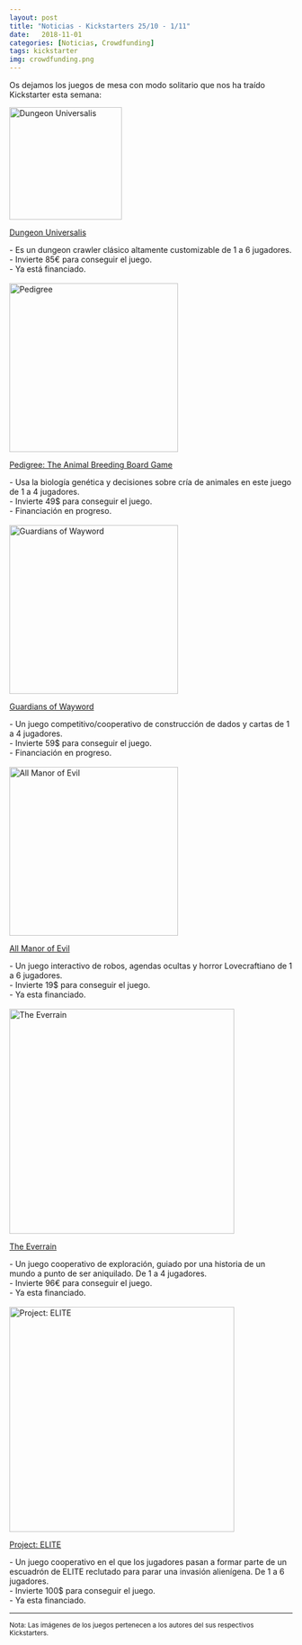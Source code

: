 ```yaml
---
layout: post
title: "Noticias - Kickstarters 25/10 - 1/11"
date:   2018-11-01
categories: [Noticias, Crowdfunding]
tags: kickstarter
img: crowdfunding.png
---
```


Os dejamos los juegos de mesa con modo solitario que nos ha traído Kickstarter
 esta semana:

<div class="row">
    <div class="col-md-3">
        <img width="200" height="200"
            src="https://ksr-ugc.imgix.net/assets/023/019/244/7836542156af62687c5304beb21c8c56_original.jpg?ixlib=rb-1.1.0&w=680&fit=max&v=1540435442&auto=format&gif-q=50&q=92&s=b6d0a6ef860ecc6c13adaefbaa5124c0"
        class="img-thumbnail" alt="Dungeon Universalis">
    </div>
    <div class="col-md-9">
        <p>
            <a href="https://www.kickstarter.com/projects/598470884/dungeon-universalis?ref=discovery">
            Dungeon Universalis
            </a>
        </p>
        - Es un dungeon crawler clásico altamente customizable de 1 a 6 jugadores.
        <br>
        - Invierte 85€ para conseguir el juego.
        <br>
        - Ya está financiado.
    </div>
</div>
<br>
<div class="row">
    <div class="col-md-3">
        <img width="300" height="300"
            src="https://ksr-ugc.imgix.net/assets/023/097/514/a36b172168b4cb76abff0f8b5ba31a01_original.png?ixlib=rb-1.1.0&w=680&fit=max&v=1541025435&auto=format&gif-q=50&lossless=true&s=5e9806f82d58ddeda3457ee0ca3ba3d9"
            class="img-thumbnail" alt="Pedigree">
    </div>
    <div class="col-md-9">
        <p>
            <a href="https://www.kickstarter.com/projects/duanewulf/pedigree-the-animal-breeding-board-game?ref=discovery">
                Pedigree: The Animal Breeding Board Game
            </a>
        </p>
          - Usa la biología genética y decisiones sobre cría de animales en este juego
            de 1 a 4 jugadores.
          <br>
          - Invierte 49$ para conseguir el juego.
          <br>
          - Financiación en progreso.
    </div>
</div>
<br>
<div class="row">
    <div class="col-md-3">
        <img width="300" height="300"
            src="https://ksr-ugc.imgix.net/assets/023/085/159/ce4e076d3d9b68d186947db1491cc1e5_original.png?ixlib=rb-1.1.0&w=680&fit=max&v=1540949124&auto=format&gif-q=50&lossless=true&s=6fd62e80a6fb88a5785b40061268a501"
            class="img-thumbnail" alt="Guardians of Wayword">
    </div>
    <div class="col-md-9">
        <p>
            <a href="https://www.kickstarter.com/projects/kidlovestigergames/guardians-of-wayword-a-dice-building-game/description">
                Guardians of Wayword
            </a>
        </p>
          - Un juego competitivo/cooperativo de construcción de dados y cartas
            de 1 a 4 jugadores.
          <br>
          - Invierte 59$ para conseguir el juego.
          <br>
          - Financiación en progreso.
    </div>
</div>
<br>
<div class="row">
    <div class="col-md-3">
        <img width="300" height="300"
            src="https://ksr-ugc.imgix.net/assets/023/118/125/56beca0d6cc6aa5e03cc4e1ceca552d7_original.gif?ixlib=rb-1.1.0&w=680&fit=max&v=1541169825&auto=format&gif-q=50&q=92&s=883ae28f88378c9e0dffb0b5420487d0"
            class="img-thumbnail" alt="All Manor of Evil">
    </div>
    <div class="col-md-9">
        <p>
            <a href="https://www.kickstarter.com/projects/kolossalmikro/all-manor-of-evil?ref=discovery">
                All Manor of Evil
            </a>
        </p>
          - Un juego interactivo de robos, agendas ocultas y horror Lovecraftiano
            de 1 a 6 jugadores.
          <br>
          - Invierte 19$ para conseguir el juego.
          <br>
          - Ya esta financiado.
    </div>
</div>
<br>
<div class="row">
    <div class="col-md-3">
        <img width="400" height="400"
            src="https://ksr-ugc.imgix.net/assets/023/053/259/7c0688f85c9d4567017c045158a39f6c_original.jpg?ixlib=rb-1.1.0&crop=faces&w=560&h=315&fit=crop&v=1540927953&auto=format&frame=1&q=92&s=86189af105b5914600a0a6b425b71a00"
            class="img-thumbnail" alt="The Everrain">
    </div>
    <div class="col-md-9">
        <p>
            <a href="https://www.kickstarter.com/projects/grimlordgames/the-everrain?ref=discovery">
                The Everrain
            </a>
        </p>
          - Un juego cooperativo de exploración, guiado por una historia de
            un mundo a punto de ser aniquilado. De 1 a 4 jugadores.
          <br>
          - Invierte 96€ para conseguir el juego.
          <br>
          - Ya esta financiado.
    </div>
</div>
<br>
<div class="row">
    <div class="col-md-3">
        <img width="400" height="400"
            src="https://ksr-ugc.imgix.net/assets/023/007/624/47a5ed9b0b6a629c16303cbd8f687593_original.jpg?ixlib=rb-1.1.0&w=680&fit=max&v=1540362139&auto=format&gif-q=50&q=92&s=fdeba30b62f5204c29ed18b127266903"
            class="img-thumbnail" alt="Project: ELITE">
    </div>
    <div class="col-md-9">
        <p>
            <a href="https://www.kickstarter.com/projects/cmon/project-elite-0?ref=discovery">
                Project: ELITE
            </a>
        </p>
          - Un juego cooperativo en el que los jugadores pasan a formar parte
          de un escuadrón de ELITE reclutado para parar una invasión alienígena.
          De 1 a 6 jugadores.
          <br>
          - Invierte 100$ para conseguir el juego.
          <br>
          - Ya esta financiado.
    </div>
</div>

<hr>

<small>Nota: Las imágenes de los juegos pertenecen a los autores del sus
respectivos Kickstarters.</small>
